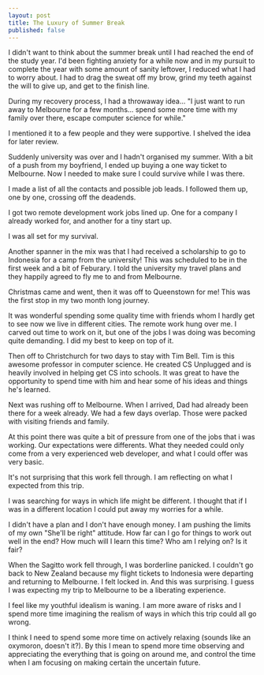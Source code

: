 ```yaml
---
layout: post
title: The Luxury of Summer Break
published: false
---
```


I didn't want to think about the summer break until I had reached the end of the study year. I'd been fighting anxiety for a while now and in my pursuit to complete the year with some amount of sanity leftover, I reduced what I had to worry about. I had to drag the sweat off my brow, grind my teeth against the will to give up, and get to the finish line. 

During my recovery process, I had a throwaway idea... "I just want to run away to Melbourne for a few months... spend some more time with my family over there, escape computer science for while."

I mentioned it to a few people and they were supportive. I shelved the idea for later review.

Suddenly university was over and I hadn't organised my summer. With a bit of a push from my boyfriend, I ended up buying a one way ticket to Melbourne. Now I needed to make sure I could survive while I was there. 

I made a list of all the contacts and possible job leads. I followed them up, one by one, crossing off the deadends. 

I got two remote development work jobs lined up. One for a company I already worked for, and another for a tiny start up. 

I was all set for my survival. 

Another spanner in the mix was that I had received a scholarship to go to Indonesia for a camp from the university! This was scheduled to be in the first week and a bit of Feburary. I told the university my travel plans and they happily agreed to fly me to and from Melbourne. 

Christmas came and went, then it was off to Queenstown for me! This was the first stop in my two month long journey. 

It was wonderful spending some quality time with friends whom I hardly get to see now we live in different cities. The remote work hung over me. I carved out time to work on it, but one of the jobs I was doing was becoming quite demanding. I did my best to keep on top of it. 

Then off to Christchurch for two days to stay with Tim Bell. Tim is this awesome professor in computer science. He created CS Unplugged and is heavily involved in helping get CS into schools. It was great to have the opportunity to spend time with him and hear some of his ideas and things he's learned. 

Next was rushing off to Melbourne. When I arrived, Dad had already been there for a week already. We had a few days overlap. Those were packed with visiting friends and family. 

At this point there was quite a bit of pressure from one of the jobs that i was working. Our expectations were differents. What they needed could only come from a very experienced web developer, and what I could offer was very basic.

It's not surprising that this work fell through. I am reflecting on what I expected from this trip. 

I was searching for ways in which life might be different. I thought that if I was in a different location I could put away my worries for a while. 

I didn't have a plan and I don't have enough money. I am pushing the limits of my own "She'll be right" attitude. How far can I go for things to work out well in the end? How much will I learn this time? Who am I relying on? Is it fair?

When the Sagitto work fell through, I was borderline panicked. I couldn't go back to New Zealand because my flight tickets to Indonesia were  departing and returning to Melbourne. I felt locked in. And this was surprising. I guess I was expecting my trip to Melbourne to be a liberating experience. 

I feel like my youthful idealism is waning. I am more aware of risks and I spend more time imagining the realism of ways in which this trip could all go wrong. 

I think I need to spend some more time on actively relaxing (sounds like an oxymoron, doesn't it?). By this I mean to spend more time observing and appreciating the everything that is going on around me, and control the time when I am focusing on making certain the uncertain future.